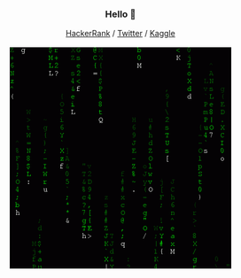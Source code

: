 <h3 align="center">Hello 🍵</h3>
<p align="center">
  <a href="https://www.hackerrank.com/profile/varshamadakannu">HackerRank</a> /
  <a href="https://twitter.com/VarshaArunn">Twitter</a> /
  <a href="https://www.kaggle.com/">Kaggle</a>
  <br><br>
  <img src="https://github.com/VarshaArunn/VarshaArunn/blob/main/Tech.gif" />
</p>
